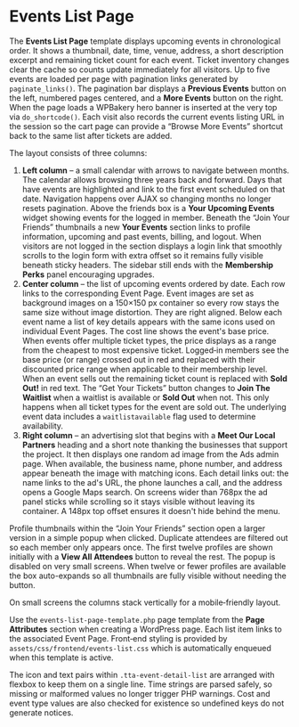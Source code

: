 # Events List Page

The **Events List Page** template displays upcoming events in chronological order.
It shows a thumbnail, date, time, venue, address, a short description excerpt and
remaining ticket count for each event. Ticket inventory changes clear the cache so
counts update immediately for all visitors. Up to five events are loaded per page with
pagination links generated by `paginate_links()`. The pagination bar displays a
**Previous Events** button on the left, numbered pages centered, and a **More
Events** button on the right.
When the page loads a WPBakery hero banner is inserted at the very top via `do_shortcode()`.
Each visit also records the current events listing URL in the session so the cart page can provide a “Browse More Events” shortcut back to the same list after tickets are added.

The layout consists of three columns:

1. **Left column** – a small calendar with arrows to navigate between months. The
   calendar allows browsing three years back and forward. Days that have events
   are highlighted and link to the first event scheduled on that date. Navigation
   happens over AJAX so changing months no longer resets pagination. Above the
   friends box is a **Your Upcoming Events** widget showing events for the logged
   in member. Beneath the “Join Your Friends” thumbnails a new **Your Events**
   section links to profile information, upcoming and past events, billing, and
  logout. When visitors are not logged in the section displays a login link
  that smoothly scrolls to the login form with extra offset so it remains
  fully visible beneath sticky headers. The sidebar still ends with the
  **Membership Perks** panel encouraging
  upgrades.
2. **Center column** – the list of upcoming events ordered by date. Each row links
   to the corresponding Event Page. Event images are set as background images on
   a 150×150&nbsp;px container so every row stays the same size without image
   distortion. They are right aligned.
  Below each event name a list of key details appears with the same icons used on individual Event Pages.
  The cost line shows the event's base price. When events offer multiple ticket types,
  the price displays as a range from the cheapest to most expensive ticket. Logged‑in
  members see the base price (or range) crossed out in red and replaced with their
  discounted price range when applicable to their membership level.
   When an event sells out the remaining ticket count is replaced with **Sold Out!** in red text.
   The “Get Your Tickets” button changes to **Join The Waitlist** when a waitlist is available or **Sold Out** when not. This only happens when all ticket types for the event are sold out. The underlying event data includes a `waitlistavailable` flag used to determine availability.
3. **Right column** – an advertising slot that begins with a **Meet Our Local
   Partners** heading and a short note thanking the businesses that support the
   project. It then displays one random ad image from the Ads admin page. When
   available, the business name, phone number, and address appear beneath the
   image with matching icons. Each detail links out: the name links to the ad's
   URL, the phone launches a call, and the address opens a Google Maps search.
  On screens wider than 768px the ad panel sticks while scrolling so it stays visible without leaving its container. A 148px top offset ensures it doesn't hide behind the menu.

Profile thumbnails within the “Join Your Friends” section open a larger version in a simple popup when clicked. Duplicate attendees are filtered out so each member only appears once. The first twelve profiles are shown initially with a **View All Attendees** button to reveal the rest. The popup is disabled on very small screens.
When twelve or fewer profiles are available the box auto-expands so all thumbnails are fully visible without needing the button.

On small screens the columns stack vertically for a mobile‑friendly layout.

Use the `events-list-page-template.php` page template from the **Page Attributes**
section when creating a WordPress page. Each list item links to the associated
Event Page. Front‑end styling is provided by `assets/css/frontend/events-list.css`
which is automatically enqueued when this template is active.

The icon and text pairs within `.tta-event-detail-list` are arranged with flexbox
to keep them on a single line. Time strings are parsed safely, so missing or
malformed values no longer trigger PHP warnings.
Cost and event type values are also checked for existence so undefined keys do not generate notices.